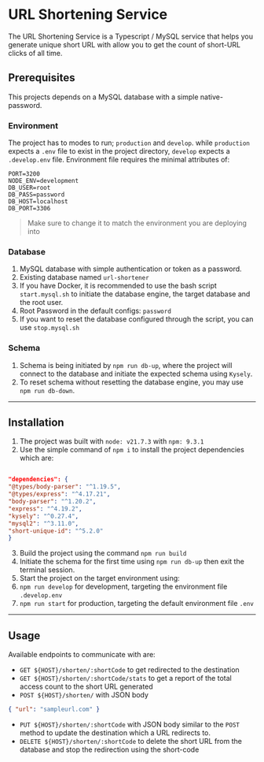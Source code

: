 
# URL Shortening Service

The URL Shortening Service is a Typescript / MySQL service that helps you generate unique short URL with allow you to get the count of short-URL clicks of all time.

## Prerequisites

This projects depends on a MySQL database with a simple native-password.

### Environment

The project has to modes to run; `production` and `develop`. while `production` expects a `.env` file to exist in the project directory, `develop` expects a `.develop.env` file.
Environment file requires the minimal attributes of:

```.env
PORT=3200
NODE_ENV=development
DB_USER=root
DB_PASS=password
DB_HOST=localhost
DB_PORT=3306
```

> Make sure to change it to match the environment you are deploying into

### Database

1. MySQL database with simple authentication or token as a password.
2. Existing database named `url-shortener`
  1. If you have Docker, it is recommended to use the bash script `start.mysql.sh` to initiate the database engine, the target database and the root user.
  2. Root Password in the default configs: `password`
  3. If you want to reset the database configured through the script, you can use `stop.mysql.sh`

### Schema

1. Schema is being initiated by `npm run db-up`, where the project will connect  to the database and initiate the expected schema using `Kysely`.
2. To reset schema without resetting the database engine, you may use `npm run db-down`.

---

## Installation

1. The project was built with `node: v21.7.3` with `npm: 9.3.1`
2. Use the simple command of `npm i` to install the project dependencies which are:

 ```json

"dependencies": {
 "@types/body-parser": "^1.19.5",
 "@types/express": "^4.17.21",
 "body-parser": "^1.20.2",
 "express": "^4.19.2",
 "kysely": "^0.27.4",
 "mysql2": "^3.11.0",
 "short-unique-id": "^5.2.0"
}

```

3. Build the project using the command `npm run build`
4. Initiate the schema for the first time using `npm run db-up` then exit the terminal session.
5. Start the project on the target environment using:
  1. `npm run develop` for development, targeting the environment file `.develop.env`
  2. `npm run start` for production, targeting the default environment file `.env`

---

## Usage

Available endpoints to communicate with are:

- `GET ${HOST}/shorten/:shortCode` to get redirected to the destination
- `GET ${HOST}/shorten/:shortCode/stats` to get a report of the total access count to the short URL generated
- `POST ${HOST}/shorten/` with JSON body

```json
{ "url": "sampleurl.com" }
```

- `PUT ${HOST}/shorten/:shortCode` with JSON body similar to the `POST` method to update the destination which a URL redirects to.
- `DELETE ${HOST}/shorten/:shortCode` to delete the short URL from the database and stop the redirection using the short-code
